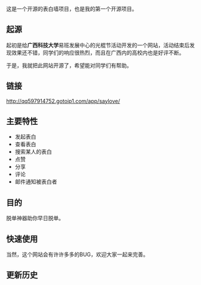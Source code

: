这是一个开源的表白墙项目，也是我的第一个开源项目。

## 起源
起初是给**广西科技大学**易班发展中心的光棍节活动开发的一个网站，活动结束后发现效果还不错，同学们的响应很热烈，而且在广西内的高校内也是好评不断。

于是，我就把此网站开源了，希望能对同学们有帮助。

## 链接
http://qq597914752.gotoip1.com/app/saylove/

## 主要特性
- 发起表白
- 查看表白
- 搜索某人的表白
- 点赞
- 分享
- 评论
- 邮件通知被表白者

## 目的
脱单神器助你早日脱单。

## 快速使用

当然，这个网站会有许许多多的BUG，欢迎大家一起来完善。

## 更新历史
